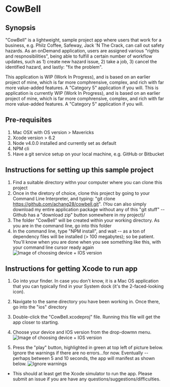 # CowBell

## Synopsis
"CowBell" is a lightweight, sample project app where users that work for a business, e.g. Philz Coffee, Safeway, Jack 'N The Crack, can call out safety hazards.  As an onDemand application, users are assigned various "rights and respnosibilities", being able to fulfill a certain number of workflow updates, such as 1) create new hazard issue, 2) take a job, 3) cancel the identified hazard, and lastly: "fix the problem".

This application is WIP (Work In Progress), and is based on an earlier project of mine, which is far more comphrensive, complex, and rich with far more value-added features.  A "Category 5" application if you will.
This is application is currently WIP (Work In Progress), and is based on an earlier project of mine, which is far more comphrensive, complex, and rich with far more value-added features.  A "Category 5" application if you will.

## Pre-requisites
1. Mac OSX with OS version > Mavericks
2. Xcode version > 6.2
3. Node v4.0.0 installed and currently set as default
4. NPM cli
5. Have a git service setup on your local machine, e.g. GitHub or Bitbucket

## Instructions for setting up this sample project
1. Find a suitable directory withn your computer where you can clone this project
2. Once in the diretory of choice, clone this project by going to your Command Line Interpreter, and typing:  "git clone https://github.com/achang28/cowbell.git".  (You can also simply download my entire application package without any of this "git stuff" -- Github has a "download zip" button somewhere in my project)/
3. The folder "CowBell" will be created within your working directory.  As you are in the command line, go into this folder
4. In the command line, type "NPM install", and wait -- as a ton of dependency files will be installed (> 100 megabytes); so be patient. You'll know when you are done when you see something like this, with your command line cursor ready again
![Image of choosing device + IOS version](https://cloud.githubusercontent.com/assets/3760499/11664357/32279c26-9d96-11e5-94a0-33369e7bb65d.png)


## Instructions for getting Xcode to run app
1. Go into your finder.  In case you don't know, it is a Mac OS application that you can typically find in your System dock (it's the 2-faced-looking icon).
2. Navigate to the same directory you have been working in.  Once there, go into the "ios" directory
3. Double-click the "CowBell.xcodeproj" file.  Running this file will get the app closer to starting.
4. Choose your device and IOS version from the drop-dowmn menu.
![Image of choosing device + IOS version](https://cloud.githubusercontent.com/assets/3760499/11663655/4c3966a2-9d92-11e5-8d7b-1634d9ffc390.png)

5. Press the "play" button, highlighted in green at top left of picture below.  Ignore the warnings if there are no errors...for now.  Eventually -- perhaps between 5 and 10 seconds, the app will manifest as shown below.
![Ignore warnings](https://cloud.githubusercontent.com/assets/3760499/11664483/e06f3186-9d96-11e5-8089-6dec505d170a.png)

* This should at least get the Xcode simulator to run the app.  Please submit an issue if you are have any questions/suggestions/difficulties.
